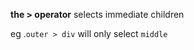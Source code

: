 **the > operator** selects immediate children

eg .`outer > div` will only select `middle`
<pre>
<div class='outer'>
    <div class="middle">
        <div class="inner">
</pre>
